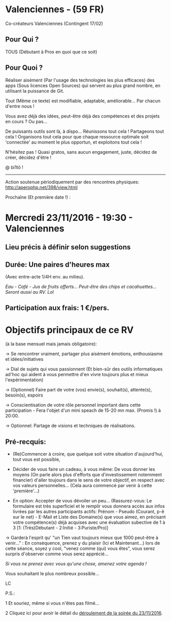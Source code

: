 # Valenciennes - (59 FR)
Co-créateurs Valenciennes (Contingent 17/02)

## Pour Qui ?
TOUS (Débutant à Pros en quoi que ce soit)

## Pour Quoi ?
Réaliser aisément (Par l'usage des technologies les plus efficaces) des apps (Sous licences Open Sources) qui servent au plus grand nombre, en utilisant la puissance de Git.


Tout (Même ce texte) est modifiable, adaptable, améliorable... Par chacun d'entre nous !

Vous avez déjà des idées, peut-être déjà des compétences et des projets en cours ? Ou pas...

De puissants outils sont là, à dispo... Réunissons tout cela ! Partageons tout cela ! Organisons tout cela pour que chaque ressource optimale soit 'connectée' au moment le plus opportun, et exploitons tout cela !

N'hésitez pas ! Quasi gratos, sans aucun engagement, juste, décidez de créer, décidez d'être !


@ bi1tô !

-----------------------------------------------------------------------------------------------------------------------------

Action soutenue périodiquement par des rencontres physiques: http://aperophp.net/398/view.html

Prochaîne (Et première date !) :

# Mercredi 23/11/2016 - 19:30 - Valenciennes
## Lieu précis à définir selon suggestions

## Durée: Une paires d'heures max
(Avec entre-acte 1/4H env. au milieu).

*Eau - Café - Jus de fruits offerts... Peut-être des chips et cacahuettes... Seront aussi au RV. Lol*


## Participation aux frais: 1 €/pers.



# Objectifs principaux de ce RV
(à la base mensuel mais jamais obligatoire):

-> Se rencontrer vraiment, partager plus aisément émotions, enthousiasme et idées/initiatives

-> Dial de sujets qui vous passionnent (Et bien-sûr des outils informatiques ad'hoc qui aident à vous permettre d'en vivre toujours plus et mieux l'expérimentation)

-> (Optionnel) Faire part de votre (vos) envie(s), souhait(s), attente(s), besoin(s), espoirs

-> Conscientisation de votre rôle personnel important dans cette participation - Fera l'objet d'un mini speach de 15-20 mn max. (Promis !) à 20:00.

-> Optionnel: Partage de visions et techniques de réalisations.



## Pré-recquis:

- (Re)Commencer à croire, que quelque soit votre situation d'aujourd'hui, tout vous est possible,

- Décider de vous faire un cadeau, à vous même: De vous donner les moyens (On parle alors plus d'efforts que d'investissement notemment financier) d'aller toujours dans le sens de votre objectif, en respect avec vos valeurs personnelles... (Cela aura commencé par venir à cette 'première'...)

- En option: Accepter de vous dévoiler un peu... (Rassurez-vous: Le formulaire est très superficiel et le remplir vous donnera accès aux infos livrées par les autres participants actifs: Prénom - Pseudo (Courant, p-ê sur le net) - E-Mail
et Liste des Domaine(s) que vous aimez, en précisant votre compétence(s) déjà acquises avec une évaluation subective de 1 à 3 [1: (Très)Débutant - 2:Initié - 3:Puriste/Pro)]

-> Garderà l'esprit qu' "un Tien vaut toujours mieux que 1000 peut-être à venir..." : En conséquence, prenez y du plaisir (Ici et Maintenant...) lors de cette séance, soyez y cool, "venez comme (qui) vous êtes", vous serez surpris d'observer comme vous serez apprécié...


*Si vous ne prenez avec vous qu'une chose, amenez votre agenda !*


Vous souhaitant le plus nombreux possible...

LC

P.S.:

1 Et souriez, même si vous n'êtes pas filmé...

2 Cliquez ici pour avoir le détail du [déroulement de la soirée du 23/11/2016](https://github.com/chemin2bonheur/valenciennes/blob/master/programmeSessionOuverture_161123.MD).
      
      
